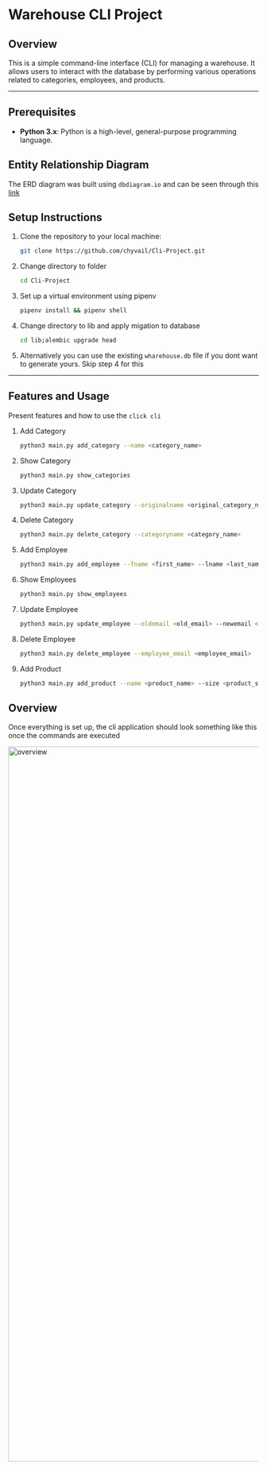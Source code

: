 # Warehouse CLI Project

## Overview

This is a simple command-line interface (CLI) for managing a warehouse. It allows users to interact with the database by performing various operations related to categories, employees, and products.

***

## Prerequisites

- **Python 3.x**: Python is a high-level, general-purpose programming language.

## Entity Relationship Diagram

The ERD diagram was built using `dbdiagram.io` and can be seen through this [link](https://dbdiagram.io/d/Simple-WareHouse-Inventory-System-657c1ef656d8064ca016b86f)

## Setup Instructions

1. Clone the repository to your local machine:

   ```bash
   git clone https://github.com/chyvail/Cli-Project.git

2. Change directory to folder

   ```bash
   cd Cli-Project

3. Set up a virtual environment using pipenv

   ```bash
   pipenv install && pipenv shell

4. Change directory to lib and apply migation to database

   ```bash
   cd lib;alembic upgrade head

5. Alternatively you can use the existing `wharehouse.db` file if you dont want to generate yours. Skip step 4 for this

***

## Features and Usage

Present features and how to use the `click cli`

1. Add Category

   ```bash
   python3 main.py add_category --name <category_name>

2. Show Category

   ```bash
   python3 main.py show_categories

3. Update Category

   ```bash
   python3 main.py update_category --originalname <original_category_name> --newname <new_category_name>

4. Delete Category

   ```bash
   python3 main.py delete_category --categoryname <category_name>

5. Add Employee

   ```bash
   python3 main.py add_employee --fname <first_name> --lname <last_name> --email <employee_email>

6. Show Employees

   ```bash
   python3 main.py show_employees

7. Update Employee

   ```bash
   python3 main.py update_employee --oldemail <old_email> --newemail <new_email>

8. Delete Employee

   ```bash
   python3 main.py delete_employee --employee_email <employee_email>

9. Add Product

   ```bash
   python3 main.py add_product --name <product_name> --size <product_size> --quantity <product_quantity> --category <category_id> --added_by <employee_id>

## Overview

Once everything is set up, the cli application should look something like this once the commands are executed

<img width="1440" alt="overview" src="https://github.com/chyvail/Cli-Project/assets/25295807/a93c9adb-07f8-458a-ad1a-cad8910b62f1">


















